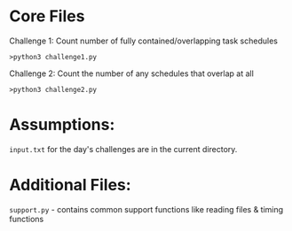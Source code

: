 # Core Files

Challenge 1: Count number of fully contained/overlapping task schedules

`>python3 challenge1.py`

Challenge 2: Count the number of any schedules that overlap at all

`>python3 challenge2.py`

# Assumptions:

`input.txt` for the day's challenges are in the current directory.

# Additional Files:

`support.py` - contains common support functions like reading files & timing functions

